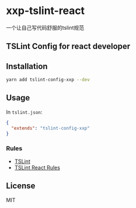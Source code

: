 # xxp-tslint-react
一个让自己写代码舒服的tslint规范

## TSLint Config for react developer

## Installation

```sh
yarn add tslint-config-xxp --dev
```

## Usage

In `tslint.json`:

```json
{
  "extends": "tslint-config-xxp"
}
```

### Rules

- [TSLint](https://www.npmjs.com/package/tslint)
- [TSLint React Rules](https://github.com/palantir/tslint-react)

## License

MIT
